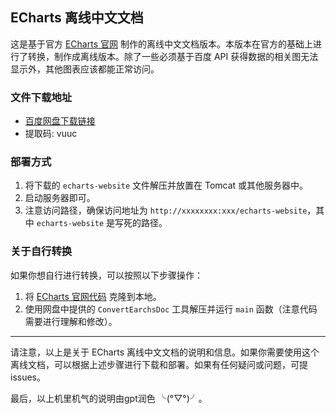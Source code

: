 ## ECharts 离线中文文档

这是基于官方 [ECharts 官网](https://github.com/apache/echarts-website) 制作的离线中文文档版本。本版本在官方的基础上进行了转换，制作成离线版本。除了一些必须基于百度 API 获得数据的相关图无法显示外，其他图表应该都能正常访问。

### 文件下载地址
- [百度网盘下载链接](https://pan.baidu.com/s/1I_bAgSa3ESYP-qwzPSv8rQ)
- 提取码: vuuc

### 部署方式
1. 将下载的 `echarts-website` 文件解压并放置在 Tomcat 或其他服务器中。
2. 启动服务器即可。
3. 注意访问路径，确保访问地址为 `http://xxxxxxxx:xxx/echarts-website`，其中 `echarts-website` 是写死的路径。

### 关于自行转换
如果你想自行进行转换，可以按照以下步骤操作：
1. 将 [ECharts 官网代码](https://github.com/apache/echarts-website) 克隆到本地。
2. 使用网盘中提供的 `ConvertEarchsDoc` 工具解压并运行 `main` 函数（注意代码需要进行理解和修改）。

---

请注意，以上是关于 ECharts 离线中文文档的说明和信息。如果你需要使用这个离线文档，可以根据上述步骤进行下载和部署。如果有任何疑问或问题，可提issues。  

最后，以上机里机气的说明由gpt润色 ╰(°▽°)╯。
